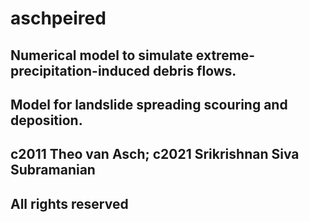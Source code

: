 # aschpeired
## Numerical model to simulate extreme-precipitation-induced debris flows. 
## Model for landslide spreading scouring and deposition. 
## c2011  Theo van Asch; c2021 Srikrishnan Siva Subramanian             
## All rights reserved                           

